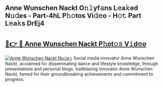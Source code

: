 ## Anne Wunschen Nackt O𝚗𝚕yf𝚊ns L𝚎a𝚔ed N𝚞𝚍es - Part-4hL P𝚑𝚘tos Vi𝚍𝚎o - H𝚘𝚝 Part L𝚎a𝚔s DrEj4

# <h2><a href="http://kf1jeq.oniu.top/?m=Anne+Wunschen+Nackt">🔗👉 🔴 Anne Wunschen Nackt P𝚑ot𝚘𝚜 V𝚒d𝚎o</a></h2>

[![Anne Wunschen Nackt Nu𝚍e𝚜](https://i.imgur.com/0qMVB7G.gif)](http://kf1jeq.oniu.top/?m=Anne+Wunschen+Nackt)
Social media innovator Anne Wunschen Nackt, acclaimed for disseminating dance and lifestyle knowledge, through presentations and personal blogs. trailblazing innovator Anne Wunschen Nackt, famed for their groundbreaking achievements and commitment to progress.  
